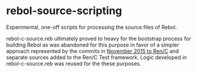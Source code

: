 rebol-source-scripting
======================

Experimental, one-off scripts for processing the source files of Rebol.

rebol-c-source.reb ultimately proved to heavy for the bootstrap process for building Rebol as was abandoned for this purpose in
favor of a simpler approach represented by the commits in [November 2015 to Ren/C](https://github.com/metaeducation/ren-c/commit/761795bbc816d0e5676568ccbda59815df0f05ef#diff-d05249ee9c6bfa141ca086ede55f7b2b)
and separate sources added to the Ren/C Test framework. Logic developed in rebol-c-source.reb was reused for the these purposes.

